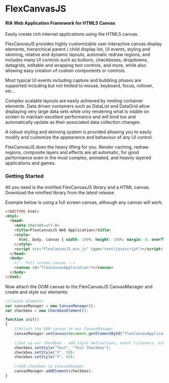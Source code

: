 # FlexCanvasJS

#### RIA Web Application Framework for HTML5 Canvas ####

Easily create rich internet applications using the HTML5 canvas.

FlexCanvasJS provides highly customizable user interactive canvas display elements, hierarchical parent / child display list, UI events, styling and skinning, relative and dynamic layouts, automatic redraw regions, and includes many UI controls such as buttons, checkboxes, dropdowns, datagrids, editable and wrapping text controls, and more, while also allowing easy creation of custom components or controls.

Most typical UI events including capture and bubbling phases are supported including but not limited to mouse, keyboard, focus, rollover, etc... 

Complex scalable layouts are easily achieved by nesting container elements. Data driven containers such as DataList and DataGrid allow displaying very large data sets while only rendering what is visible on screen to maintain excellent performance and will bind too and automatically update as their associated data collection changes. 

A robust styling and skinning system is provided allowing you to easily modify and customize the appearance and behaviour of any UI control. 

FlexCanvasJS does the heavy lifting for you. Render caching, redraw regions, composite layers and effects are all automatic, for good performance  even in the most complex, animated, and heavily layered applications and games. 

### Getting Started ###

All you need is the minified FlexCanvasJS library and a HTML canvas.
Download the minified library from the latest release. 

Example below is using a full screen canvas, although any canvas will work.
  
```html
<!DOCTYPE html>
<html>
  <head>
    <meta charset=utf-8>
    <title>FlexCanvasJS Web Application</title>
    <style>
      html, body, canvas { width: 100%; height: 100%; margin: 0; overflow: hidden; }
    </style>
    <script src="FlexCanvasJS_min.js" type="text/javascript"></script> 
  </head>
  <body>
    <!-- Full screen canvas -->
    <canvas id="flexCanvasApplication"></canvas>
  </body>
</html>
```
Now attach the DOM canvas to the FlexCanvasJS CanvasManager and create and style our elements:

```javascript
//Create elements
var canvasManager = new CanvasManager();
var checkbox = new CheckboxElement();

function init()
{
	//Attach the DOM canvas to our CanvasManager
	canvasManager.setCanvas(document.getElementById("flexCanvasApplication"));
	
	//Set up our checkbox - add style definitions, event listeners, etc.
	checkbox.setStyle("Text", "Test Checkbox");
	checkbox.setStyle("X", 50);
	checkbox.setStyle("Y", 50);
	
	//Add checkbox to CanvasManager
	canvasManager.addElement(checkbox);
}
```

